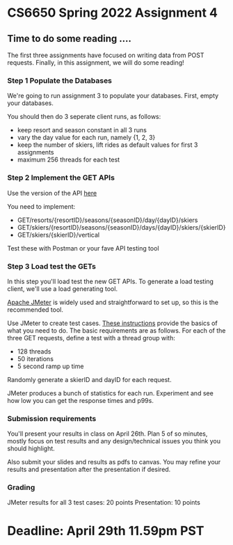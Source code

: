 # CS6650 Spring 2022  Assignment 4

## Time to do some reading ....
The first three assignments have focused on writing data from POST requests. Finally, in this assignment, we will do some reading!

### Step 1 Populate the Databases
We're going to run assignment 3 to populate your databases. First, empty your databases.

You should then do 3 seperate client runs, as follows:
* keep resort and season constant in all 3 runs
* vary the day value for each run, namely {1, 2, 3}
* keep the number of skiers, lift rides as default values for first 3 assignments
* maximum 256 threads for each test

### Step 2 Implement the GET APIs
 Use the version of the API [here](https://app.swaggerhub.com/apis/cloud-perf/SkiDataAPI/1.16)
 
 You need to implement:
 * GET/resorts/{resortID}/seasons/{seasonID}/day/{dayID}/skiers
 * GET/skiers/{resortID}/seasons/{seasonID}/days/{dayID}/skiers/{skierID}
 * GET/skiers/{skierID}/vertical
 
 Test these with Postman or your fave API testing tool
 
### Step 3 Load test the GETs
In this step you'll load test the new GET APIs. To generate a load testing client, we'll use a load generating tool. 

[Apache JMeter](https://jmeter.apache.org/) is widely used and straightforward to set up, so this is the recommended tool. 

Use JMeter to create test cases. [These instructions](https://jmeter.apache.org/usermanual/build-web-test-plan.html) provide the basics of what you need to do.
The basic requirements are as follows. For each of the three GET requests, define a test with a thread group with:
* 128 threads
* 50 iterations
* 5 second ramp up time

Randomly generate a skierID and dayID for each request.

JMeter produces a bunch of statistics for each run. Experiment and see how low you can get the response times and p99s.
 
 
### Submission requirements
You'll present your results in class on April 26th. Plan 5 of so minutes, mostly focus on test results and any design/technical issues you think you should highlight.

Also submit your slides and results as pdfs to canvas. You may refine your results and presentation after the presentation if desired. 
 
### Grading
JMeter results for all 3 test cases: 20 points
Presentation: 10 points

# Deadline: April 29th 11.59pm PST 


